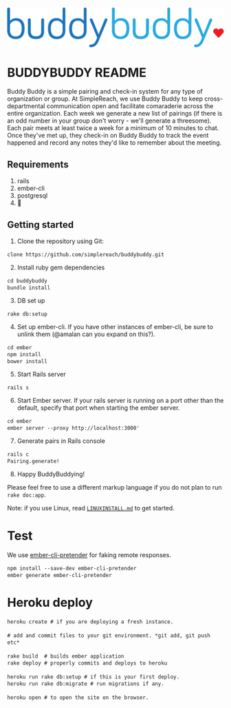 ![Alt text](/ember/app/styles/images/logo.png?raw=true "Buddy Buddy Logo")


# BUDDYBUDDY README
Buddy Buddy is a simple pairing and check-in system for any type of organization or group. At SimpleReach, we use Buddy Buddy to keep cross-departmental communication open and facilitate comaraderie across the entire organization. Each week we generate a new list of pairings (if there is an odd number in your group don't worry - we'll generate a threesome). Each pair meets at least twice a week for a minimum of 10 minutes to chat. Once they've met up, they check-in on Buddy Buddy to track the event happened and record any notes they'd like to remember about the meeting.

## Requirements
1. rails
2. ember-cli
3. postgresql
4. :beers:

## Getting started
1. Clone the repository using Git:
  ```
clone https://github.com/simplereach/buddybuddy.git
```

2. Install ruby gem dependencies
  ```
cd buddybuddy
bundle install
```

3. DB set up
  ```
rake db:setup
```

4. Set up ember-cli. If you have other instances of ember-cli, be sure to unlink them (@amalan can you expand on this?).
  ```
cd ember
npm install
bower install
```

5. Start Rails server
  ```
rails s
```

6. Start Ember server. If your rails server is running on a port other than the default, specify that port when starting the ember server.
  ```
cd ember
ember server --proxy http://localhost:3000'
```

7. Generate pairs in Rails console
  ```
rails c
Pairing.generate!
```

8. Happy BuddyBuddying!

Please feel free to use a different markup language if you do not plan to run
`rake doc:app`.

Note: if you use Linux, read [`LINUXINSTALL.md`](LINUXINSTALL.md) to get started.

# Test
We use [ember-cli-pretender](https://github.com/rwjblue/ember-cli-pretender) for faking remote responses.
```
npm install --save-dev ember-cli-pretender
ember generate ember-cli-pretender
```

# Heroku deploy
```
heroku create # if you are deploying a fresh instance.

# add and commit files to your git environment. *git add, git push etc*

rake build  # builds ember application
rake deploy # properly commits and deploys to heroku

heroku run rake db:setup # if this is your first deploy.
heroku run rake db:migrate # run migrations if any.

heroku open # to open the site on the browser.
```

